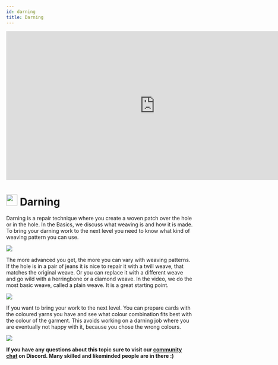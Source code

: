 ```yaml
---
id: darning
title: Darning
---
```

<div class="videocontainer">
  <iframe width="800" height="400" src="https://www.youtube.com/embed/7bv24blNBWI" frameborder="0" allow="accelerometer; autoplay; encrypted-media; gyroscope; picture-in-picture" allowfullscreen></iframe>
</div>

# <img src="../assets/icons/repair_darning.png" width="30" height="30"/> Darning
Darning is a repair technique where you create a woven patch over the hole or in the hole. In the Basics, we discuss what weaving is and how it is made. To bring your darning work to the next level you need to know what kind of weaving pattern you can use.

<img src="../assets/repair/darning_02.png"/>

The more advanced you get, the more you can vary with weaving patterns. If the hole is in a pair of jeans it is nice to repair it with a twill weave, that matches the original weave. Or you can replace it with a different weave and go wild with a herringbone or a diamond weave. In the video, we do the most basic weave, called a plain weave. It is a great starting point.


<img src="../assets/repair/darning_01.jpg"/>

If you want to bring your work to the next level. You can prepare cards with the coloured yarns you have and see what colour combination fits best with the colour of the garment. This avoids working on a darning job where you are eventually not happy with it, because you chose the wrong colours.

<img src="../assets/repair/darning_03.jpg"/>


**If you have any questions about this topic sure to visit our [community chat](https://discord.com/invite/SSBrzeR) on Discord. Many skilled and likeminded people are in there :)**
